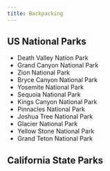 ```yaml
---
title: Backpacking
---
```


## US National Parks
- Death Valley Nation Park
- Grand Canyon National Park
- Zion National Park
- Bryce Canyon National Park
- Yosemite National Park
- Sequoia National Park
- Kings Canyon National Park
- Pinnacles National Park
- Joshua Tree National Park
- Glacier National Park
- Yellow Stone National Park
- Grand Teton National Park

## California State Parks